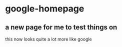 # google-homepage
## a new page for me to test things on

this now looks quite a lot more like google